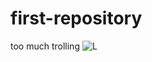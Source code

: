 # first-repository
too much trolling
![L](https://user-images.githubusercontent.com/105502815/169540759-03bbafe4-ba2e-4ec8-8bd8-b55676f5ae6d.jpg)
